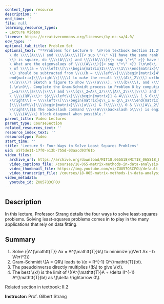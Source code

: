 ```yaml
---
content_type: resource
description: ''
end_time: ''
file: null
learning_resource_types:
- Lecture Videos
license: https://creativecommons.org/licenses/by-nc-sa/4.0/
ocw_type: ''
optional_tab_title: Problem Set
optional_text: "**Problems for Lecture 9  \nFrom textbook Section II.2**\n\n2\\. Why\
  \ do \\\\(A\\\\) and \\\\(A\\\\){{< sup \"+\" >}} have the same rank? If \\\\(A\\\
  \\) is square, do \\\\(A\\\\) and \\\\(A\\\\){{< sup \"+\" >}} have the same eigenvectors?\
  \ What are the eigenvalues of \\\\(A\\\\){{< sup \"+\" >}} ?\n\n8\\. What multiple\
  \ of \\\\(a = \\\\left\\[\\\\begin{matrix}1\\\\\\\\1\\\\end{matrix}\\\\right\\]\\\
  \\) should be subtracted from \\\\(b = \\\\left\\[\\\\begin{matrix}4\\\\\\\\0\\\\\
  end{matrix}\\\\right\\]\\\\) to make the result \\\\(A\\_2\\\\) orthogonal to \\\
  \\(a\\\\)? Sketch a figure to show \\\\(a\\\\), \\\\(b\\\\), and \\\\(A\\_2\\\\\
  ).\n\n9\\. Complete the Gram-Schmidt process in Problem 8 by computing \\\\(q\\\
  _1=a/\\\\|a\\\\|\\\\) and \\\\(q\\_2=A\\_2/\\\\|A\\_2\\\\|\\\\) and factoring into\
  \ \\\\(QR\\\\): $$\\\\left\\[\\\\begin{matrix}1 & 4\\\\\\\\ 1 & 0\\\\end{matrix}\\\
  \\right\\] = \\\\left\\[\\\\begin{matrix}q\\_1 & q\\_2\\\\end{matrix}\\\\right\\\
  ]\\\\left\\[\\\\begin{matrix}\\\\|a\\\\| & ?\\\\\\\\ 0 & \\\\|A\\_2\\\\|\\\\end{matrix}\\\
  \\right\\]$$ The backslash command \\\\(A\\\\backslash b\\\\) is engineered to make\
  \ \\\\(A\\\\) block diagonal when possible."
parent_title: Video Lectures
parent_type: CourseSection
related_resources_text: ''
resource_index_text: ''
resourcetype: Video
start_time: ''
title: 'Lecture 9: Four Ways to Solve Least Squares Problems'
uid: a575de11-17f0-e13b-755d-03aacd93f61b
video_files:
  archive_url: https://archive.org/download/MIT18.065S18/MIT18_065S18_Lecture09_300k.mp4
  video_captions_file: /courses/18-065-matrix-methods-in-data-analysis-signal-processing-and-machine-learning-spring-2018/c2eda44f0af850fabfe3caac68f26722_ZUU57Q3CFOU.vtt
  video_thumbnail_file: https://img.youtube.com/vi/ZUU57Q3CFOU/default.jpg
  video_transcript_file: /courses/18-065-matrix-methods-in-data-analysis-signal-processing-and-machine-learning-spring-2018/a54e21fb9376e6aec61e02d0127f41ab_ZUU57Q3CFOU.pdf
video_metadata:
  youtube_id: ZUU57Q3CFOU
---
```


Description
-----------

In this lecture, Professor Strang details the four ways to solve least-squares problems. Solving least-squares problems comes in to play in the many applications that rely on data fitting.

Summary
-------

1.  Solve \\(A^{\\mathtt{T}} Ax = A^{\\mathtt{T}}b\\) to minimize \\(\\Vert Ax - b \\Vert^2\\)
2.  Gram-Schmidt \\(A = QR\\) leads to \\(x = R^{-1} Q^{\\mathtt{T}}b\\).
3.  The pseudoinverse directly multiplies \\(b\\) to give \\(x\\).
4.  The best \\(x\\) is the limit of \\((A^{\\mathtt{T}}A + \\delta I)^{-1} A^{\\mathtt{T}}b\\) as \\(\\delta \\rightarrow 0\\).

Related section in textbook: II.2

**Instructor:** Prof. Gilbert Strang

